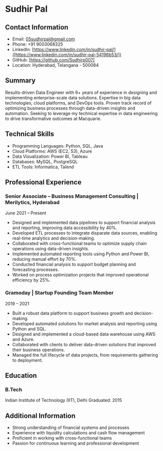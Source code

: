 # Sudhir Pal
## Contact Information
- Email: 05sudhirpal@gmail.com
- Phone: +91 9003068325
- LinkedIn: [https://www.linkedin.com/in/sudhir-pal/]([https://www.linkedin.com/in/sudhir-pal-54196b53/])
- GitHub: [https://github.com/Sudhirp007]
- Location: Hyderabad, Telangana - 500084

## Summary
Results-driven Data Engineer with 9+ years of experience in designing and implementing enterprise-scale data solutions. Expertise in big data technologies, cloud platforms, and DevOps tools. Proven track record of optimizing business processes through data-driven insights and automation. Seeking to leverage my technical expertise in data engineering to drive transformative outcomes at Macquarie.

## Technical Skills
- Programming Languages: Python, SQL, Java
- Cloud Platforms: AWS (EC2, S3), Azure
- Data Visualization: Power BI, Tableau
- Databases: MySQL, PostgreSQL
- ETL Tools: Informatica, Talend

## Professional Experience
### Senior Associate – Business Management Consulting | Merilytics, Hyderabad
June 2021 – Present
- Designed and implemented data pipelines to support financial analysis and reporting, improving data accessibility by 40%.
- Developed ETL processes to integrate disparate data sources, enabling real-time analytics and decision-making.
- Collaborated with cross-functional teams to optimize supply chain operations using data-driven insights.
- Implemented automated reporting tools using Python and Power BI, reducing manual effort by 70%.
- Conducted financial analysis to support budget planning and forecasting processes.
- Worked on process optimization projects that improved operational efficiency by 25%.

### Gramoday | Startup Founding Team Member
2019 – 2021
- Built a robust data platform to support business growth and decision-making.
- Developed automated solutions for market analysis and reporting using Python and SQL.
- Designed and implemented a cloud-based data warehouse using AWS and Azure.
- Collaborated with clients to deliver data-driven solutions that improved their business operations.
- Managed the full lifecycle of data projects, from requirements gathering to deployment.

## Education
### B.Tech
Indian Institute of Technology (IIT), Delhi
Graduated: 2015

## Additional Information
- Strong understanding of financial systems and processes
- Experience with liquidity calculations and cash flow management
- Proficient in working with cross-functional teams
- Passion for continuous learning and professional development
